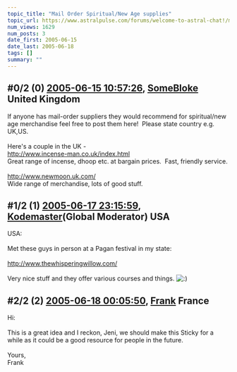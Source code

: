 ```yaml
---
topic_title: "Mail Order Spiritual/New Age supplies"
topic_url: https://www.astralpulse.com/forums/welcome-to-astral-chat!/mail-order-spiritualnew-age-supplies
num_views: 1629
num_posts: 3
date_first: 2005-06-15
date_last: 2005-06-18
tags: []
summary: ""
---
```


## \#0/2 (0) [2005-06-15 10:57:26](https://www.astralpulse.com/forums/index.php?msg=166700), [SomeBloke](https://www.astralpulse.com/forums/profile/?u=4383) United Kingdom ##
<section>
If anyone has mail-order suppliers they would recommend for spiritual/new age merchandise feel free to post them here!  Please state country e.g. UK,US.
<br>
<br>
Here's a couple in the UK -
<br>
<a class="bbc_link" href="http://www.incense-man.co.uk/index.html" rel="noopener" target="_blank">
 http://www.incense-man.co.uk/index.html
</a>
<br>
Great range of incense, dhoop etc. at bargain prices.  Fast, friendly service.
<br>
<br>
<a class="bbc_link" href="http://www.newmoon.uk.com/" rel="noopener" target="_blank">
 http://www.newmoon.uk.com/
</a>
<br>
Wide range of merchandise, lots of good stuff.
</section>

## \#1/2 (1) [2005-06-17 23:15:59](https://www.astralpulse.com/forums/index.php?msg=167050), [Kodemaster](https://www.astralpulse.com/forums/profile/?u=426)(Global Moderator) USA ##
<section>
USA:
<br>
<br>
Met these guys in person at a Pagan festival in my state:
<br>
<br>
<a class="bbc_link" href="http://www.thewhisperingwillow.com/" rel="noopener" target="_blank">
 http://www.thewhisperingwillow.com/
</a>
<br>
<br>
Very nice stuff and they offer various courses and things.
<img alt=":)" class="smiley" src="https://www.astralpulse.com/forums/Smileys/fugue/smiley.png" title="Smiley"/>
</section>

## \#2/2 (2) [2005-06-18 00:05:50](https://www.astralpulse.com/forums/index.php?msg=167054), [Frank](https://www.astralpulse.com/forums/profile/?u=359) France ##
<section>
Hi:
<br>
<br>
This is a great idea and I reckon, Jeni, we should make this Sticky for a while as it could be a good resource for people in the future.
<br>
<br>
Yours,
<br>
Frank
</section>
